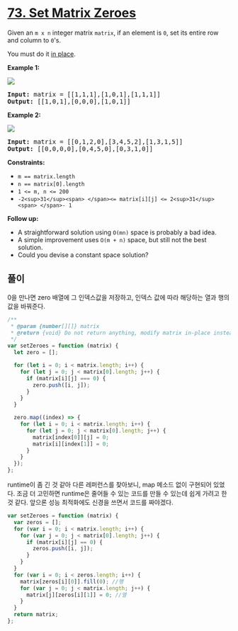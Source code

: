 # [73. Set Matrix Zeroes](https://leetcode.com/problems/set-matrix-zeroes/)

Given an `m x n` integer matrix `matrix`, if an element is `0`, set its entire row and column to `0`'s.

You must do it [in place](https://en.wikipedia.org/wiki/In-place_algorithm).

**Example 1:**

![](https://assets.leetcode.com/uploads/2020/08/17/mat1.jpg)

<pre><strong>Input:</strong> matrix = [[1,1,1],[1,0,1],[1,1,1]]
<strong>Output:</strong> [[1,0,1],[0,0,0],[1,0,1]]
</pre>

**Example 2:**

![](https://assets.leetcode.com/uploads/2020/08/17/mat2.jpg)

<pre><strong>Input:</strong> matrix = [[0,1,2,0],[3,4,5,2],[1,3,1,5]]
<strong>Output:</strong> [[0,0,0,0],[0,4,5,0],[0,3,1,0]]
</pre>

**Constraints:**

- `m == matrix.length`
- `n == matrix[0].length`
- `1 <= m, n <= 200`
- `-2<sup>31</sup><span> </span><= matrix[i][j] <= 2<sup>31</sup><span> </span>- 1`

**Follow up:**

- A straightforward solution using `O(mn)` space is probably a bad idea.
- A simple improvement uses `O(m + n)` space, but still not the best solution.
- Could you devise a constant space solution?

## 풀이

0을 만나면 zero 배열에 그 인덱스값을 저장하고, 인덱스 값에 따라 해당하는 열과 행의 값을 바꿔준다.

```javascript
/**
 * @param {number[][]} matrix
 * @return {void} Do not return anything, modify matrix in-place instead.
 */
var setZeroes = function (matrix) {
  let zero = [];

  for (let i = 0; i < matrix.length; i++) {
    for (let j = 0; j < matrix[0].length; j++) {
      if (matrix[i][j] === 0) {
        zero.push([i, j]);
      }
    }
  }

  zero.map((index) => {
    for (let i = 0; i < matrix.length; i++) {
      for (let j = 0; j < matrix[0].length; j++) {
        matrix[index[0]][j] = 0;
        matrix[i][index[1]] = 0;
      }
    }
  });
};
```

runtime이 좀 긴 것 같아 다른 레퍼런스를 찾아보니, map 메소드 없이 구현되어 있었다. 조금 더 고민하면 runtime은 줄어들 수 있는 코드를 만들 수 있는데 쉽게 가려고 한 것 같다. 앞으론 성능 최적화에도 신경을 쓰면서 코드를 짜야겠다.

```javascript
var setZeroes = function (matrix) {
  var zeros = [];
  for (var i = 0; i < matrix.length; i++) {
    for (var j = 0; j < matrix[0].length; j++) {
      if (matrix[i][j] == 0) {
        zeros.push([i, j]);
      }
    }
  }
  for (var i = 0; i < zeros.length; i++) {
    matrix[zeros[i][0]].fill(0); //행
    for (var j = 0; j < matrix.length; j++) {
      matrix[j][zeros[i][1]] = 0; //열
    }
  }
  return matrix;
};
```
